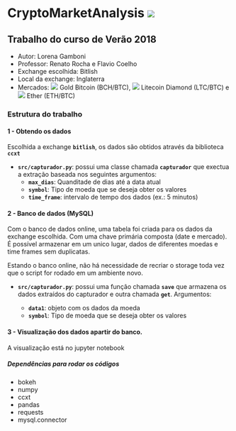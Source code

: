 # CryptoMarketAnalysis  ![](https://crunchbase-productionres.cloudinary.com/image/upload/c_lpad,h_256,w_256,f_jpg/v1492172910/ht0sgoxvzc2fw7qkkyft.png)
## Trabalho do curso de Verão 2018 

  - Autor: Lorena Gamboni
  - Professor: Renato Rocha e Flavio Coelho
  - Exchange escolhida: Bitlish
  - Local da exchange: Inglaterra
  - Mercados: ![](https://o56yv98bm.qnssl.com/coin_BCH.png?imageView2/2/w/19) Gold Bitcoin (BCH/BTC), ![](https://o56yv98bm.qnssl.com/coin_LTC.png?imageView2/2/w/19) Litecoin Diamond (LTC/BTC) e ![](https://o56yv98bm.qnssl.com/coin_ETH.png?imageView2/2/w/19) Ether (ETH/BTC)


### Estrutura do trabalho
 

#### 1 -  Obtendo os dados 
       
Escolhida a exchange **`bitlish`**, os dados são obtidos através da biblioteca **`ccxt`**

  - **`src/capturador.py`**: possui uma classe chamada **`capturador`** que exectua a extração baseada nos seguintes argumentos: 
    - **`max_dias`**: Quanditade de dias até a data atual
    - **`symbol`**: Tipo de moeda que se deseja obter os valores
    - **`time_frame`**: intervalo de tempo dos dados (ex.: 5 minutos)


#### 2 -  Banco de dados (MySQL) 

Com o banco de dados online, uma tabela foi criada para os dados da exchange escolhida. Com uma chave primária composta (date e mercado). É possível armazenar em um unico lugar, dados de diferentes moedas e time frames sem duplicatas. 

Estando o banco online, não há necessidade de recriar o storage toda vez que o script for rodado em um ambiente novo. 

  - **`src/capturador.py`**: possui uma função chamada **`save`** que armazena os dados extraídos do capturador e outra chamada **`get`**. Argumentos:
  
    - **`data1`**: objeto com os dados da moeda
    - **`symbol`**: Tipo de moeda que se deseja obter os valores


#### 3 - Visualização dos dados apartir do banco. 
    
A visualização está no jupyter notebook
  

##### Dependências para rodar os códigos

  - bokeh
  - numpy
  - ccxt
  - pandas
  - requests
  - mysql.connector

